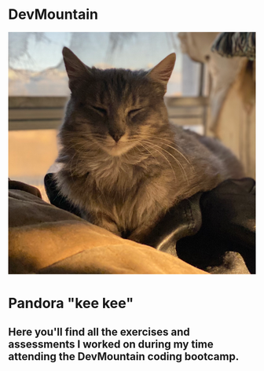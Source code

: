 # DevMountain
![image of da kitty cat uWu](pandora-kitty-cropped.png)  
# Pandora "kee kee"
  
## Here you'll find all the exercises and assessments I worked on during my time attending the DevMountain coding bootcamp.  



